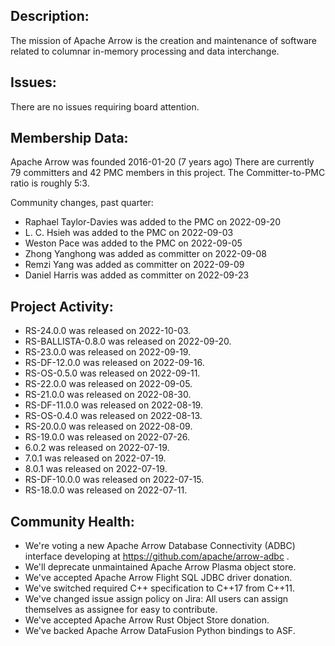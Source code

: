 ## Description:

The mission of Apache Arrow is the creation and maintenance of
software related to columnar in-memory processing and data interchange.

## Issues:

There are no issues requiring board attention.

## Membership Data:

Apache Arrow was founded 2016-01-20 (7 years ago)
There are currently 79 committers and 42 PMC members in this project.
The Committer-to-PMC ratio is roughly 5:3.

Community changes, past quarter:
- Raphael Taylor-Davies was added to the PMC on 2022-09-20
- L. C. Hsieh was added to the PMC on 2022-09-03
- Weston Pace was added to the PMC on 2022-09-05
- Zhong Yanghong was added as committer on 2022-09-08
- Remzi Yang was added as committer on 2022-09-09
- Daniel Harris was added as committer on 2022-09-23

## Project Activity:

- RS-24.0.0 was released on 2022-10-03.
- RS-BALLISTA-0.8.0 was released on 2022-09-20.
- RS-23.0.0 was released on 2022-09-19.
- RS-DF-12.0.0 was released on 2022-09-16.
- RS-OS-0.5.0 was released on 2022-09-11.
- RS-22.0.0 was released on 2022-09-05.
- RS-21.0.0 was released on 2022-08-30.
- RS-DF-11.0.0 was released on 2022-08-19.
- RS-OS-0.4.0 was released on 2022-08-13.
- RS-20.0.0 was released on 2022-08-09.
- RS-19.0.0 was released on 2022-07-26.
- 6.0.2 was released on 2022-07-19.
- 7.0.1 was released on 2022-07-19.
- 8.0.1 was released on 2022-07-19.
- RS-DF-10.0.0 was released on 2022-07-15.
- RS-18.0.0 was released on 2022-07-11.

## Community Health:

- We're voting a new Apache Arrow Database Connectivity (ADBC)
  interface developing at https://github.com/apache/arrow-adbc .
- We'll deprecate unmaintained Apache Arrow Plasma object store.
- We've accepted Apache Arrow Flight SQL JDBC driver donation.
- We've switched required C++ specification to C++17 from C++11.
- We've changed issue assign policy on Jira: All users can assign
  themselves as assignee for easy to contribute.
- We've accepted Apache Arrow Rust Object Store donation.
- We've backed Apache Arrow DataFusion Python bindings to ASF.
